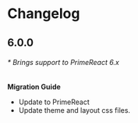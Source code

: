 # Changelog

## 6.0.0
###### * Brings support to PrimeReact 6.x

**Migration Guide**
- Update to PrimeReact
- Update theme and layout css files.